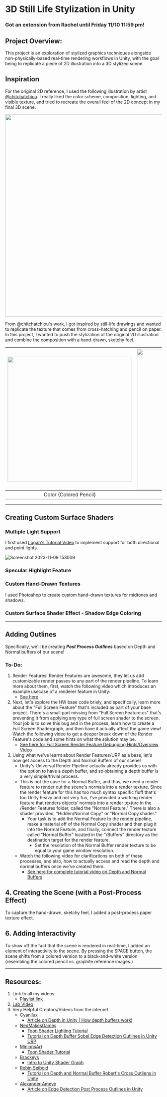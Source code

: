 # 3D Still Life Stylization in Unity

### Got an extension from Rachel until Friday 11/10 11:59 pm!

## Project Overview:
This project is an exploration of stylized graphics techniques alongside non-physically-based real-time rendering workflows in Unity, with the goal being to replicate a piece of 2D illustration into a 3D stylized scene.

## Inspiration

For the original 2D reference, I used the following illustration by artist [@chitchatchiou](https://twitter.com/chitchatchiou/status/1695202874374987852). I really liked the color scheme, composition, lighting, and visible texture, and tried to recreate the overall feel of the 2D concept in my final 3D scene.

<p align="center">
  <img width="650px" height=auto src=https://github.com/CIIINDYXUU/hw04-stylization/assets/88256581/0e6876e4-807d-4d23-909a-e479cc7f0fbd>
</p>

From @chitchatchiou's work, I got inspired by still-life drawings and wanted to replicate the texture that comes from cross-hatching and pencil on paper. In this project, I wanted to push the stylization of the original 2D illustration and combine the composition with a hand-drawn, sketchy feel.

| <img width="400px" src="https://www.pencil-topics.co.uk/images/fruit-bowl-still-life-finished.jpg"/> | <img width="450px" src="https://as2.ftcdn.net/v2/jpg/02/65/99/87/1000_F_265998700_ML2uNeokrXJOrU8huds8rQvjdv8KfXnr.jpg"/> |
|:--:|:--:|
| Color (Colored Pencil) | Black and White (Graphite) |


---
## Creating Custom Surface Shaders

### Multiple Light Support
I first used [Logan's Tutorial Video](https://youtu.be/1CJ-ZDSFsMM) to implement support for both directional and point lights.

![Screenshot 2023-11-09 153009](https://github.com/CIIINDYXUU/hw04-stylization/assets/88256581/28400048-fd2e-4546-a7bd-b13dd79c8ae6)

### Specular Highlight Feature


          
### Custom Hand-Drawn Textures
I used Photoshop to create custom hand-drawn textures for midtones and shadows.

### Custom Surface Shader Effect - Shadow Edge Coloring

---
## Adding Outlines
Specifically, we'll be creating ***Post Process Outlines*** based on Depth and Normal buffers of our scene!

### To-Do:
1. Render Features! Render Features are awesome, they let us add customizable render passes to any part of the render pipeline. To learn more about them, first, watch the following video which introduces an example usecase of a renderer feature in Unity:
    - [See here](https://youtu.be/GAh225QNpm0?si=XvKqVsvv9Gy1ufi3)
2. Next, let's explore the HW base code briely, and specifically, learn more about the "Full Screen Feature" that's included as part of your base project. There's a small part missing from "Full Screen Feature.cs" that's preventing it from applying any type of full screen shader to the screen. Your job is to solve this bug and in the process, learn how to create a Full Screen Shadergraph, and then have it actually affect the game view! Watch the following video to get a deeper break down of the Render Feature's code and some hints on what the solution may be.
    - [See here for Full Screen Render Feature Debugging Hints/Overview Video](https://youtu.be/Bc9eTlMPdjU)
4. Using what we've learnt about Render Features/URP as a base, let's now get access to the Depth and Normal Buffers of our scene!
    - Unity's Universal Render Pipeline actually already provides us with the option to have a depth buffer, and so obtaining a depth buffer is a very simple/trivial process.
    - This is not the case for a Normal Buffer, and thus, we need a render feature to render out the scene's normals into a render texture. Since the render feature for this has too much syntax specific fluff that's too Unity heavy and not very fun, I've provided a working render feature that renders objects' normals into a render texture in the /Render Features folder, called the "Normal Feature." There is also a shader provided, "Hidden/Normal Copy" or "Normal Copy.shader."
        - Your task is to add the Normal Feature to the render pipeline, make a material off of the Normal Copy shader and then plug it into the Normal Feature, and finally, connect the render texture called "Normal Buffer" located in the "/Buffers" directory as the destination target for the render feature.
            - Set the resolution of the Normal Buffer render texture to be equal to your game window resolution.
    - Watch the following video for clarifications on both of these processes, and also, how to actually access and read the depth and normal buffers once we've created them.
        - [See here for complete tutorial video on Depth and Normal Buffers](https://youtu.be/giLPZA-xAXk)


## 4. Creating the Scene (with a Post-Process Effect)
To capture the hand-drawn, sketchy feel, I added a post-process paper texture effect.


## 6. Adding Interactivity
To show off the fact that the scene is rendered in real-time, I added an element of interactivity to the scene. By pressing the SPACE button, the scene shifts from a colored version to a black-and-white version (resembling the colored pencil vs. graphite reference images.)

---

## Resources:

1. Link to all my videos:
    - [Playlist link](https://www.youtube.com/playlist?list=PLEScZZttnDck7Mm_mnlHmLMfR3Q83xIGp)
2. [Lab Video](https://youtu.be/jc5MLgzJong?si=JycYxROACJk8KpM4)
3. Very Helpful Creators/Videos from the internet
    - [Cyanilux](https://www.cyanilux.com/)
        - [Article on Depth in Unity | How depth buffers work!](https://www.cyanilux.com/tutorials/depth/) 
    - [NedMakesGames](https://www.youtube.com/@NedMakesGames)
        - [Toon Shader Lighting Tutorial](https://www.youtube.com/watch?v=GQyCPaThQnA&ab_channel=NedMakesGames)
        - [Tutorial on Depth Buffer Sobel Edge Detection Outlines in Unity URP](https://youtu.be/RMt6DcaMxcE?si=WI7H5zyECoaqBsqF)
    - [MinionsArt](https://www.youtube.com/@MinionsArt)
        - [Toon Shader Tutorial](https://www.youtube.com/watch?v=FIP6I1x6lMA&ab_channel=MinionsArt)
    - [Brackeys](https://www.youtube.com/@Brackeys)
        - [Intro to Unity Shader Graph](https://www.youtube.com/watch?v=Ar9eIn4z6XE&ab_channel=Brackeys)
    - [Robin Seibold](https://www.youtube.com/@RobinSeibold)
        - [Tutorial on Depth and Normal Buffer Robert's Cross Outliens in Unity](https://youtu.be/LMqio9NsqmM?si=zmtWxtdb1ViG2tFs)
    - [Alexander Ameye](https://ameye.dev/about/)
        - [Article on Edge Detection Post Process Outlines in Unity](https://ameye.dev/notes/edge-detection-outlines/)
